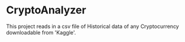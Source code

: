 # CryptoAnalyzer
This project reads in a csv file of Historical data of any Cryptocurrency downloadable from 'Kaggle'.
